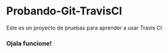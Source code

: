 # Probando-Git-TravisCI

Este es un proyecto de pruebas para aprender a usar Travis CI

### Ojala funcione!
